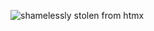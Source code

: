 ![shamelessly stolen from htmx]([https://imgur.com/abkGmPL.png](https://raw.githubusercontent.com/benbeshara/benbeshara/main/F1xiBNFWAAAuMzi.webp)https://raw.githubusercontent.com/benbeshara/benbeshara/main/F1xiBNFWAAAuMzi.webp "🐸🦂")
